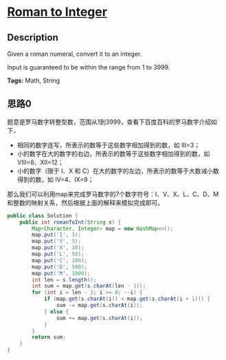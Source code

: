 # [Roman to Integer](https://leetcode.com/problems/roman-to-integer/)

## Description

Given a roman numeral, convert it to an integer.

Input is guaranteed to be within the range from 1 to 3999.

**Tags:** Math, String


## 思路0

题意是罗马数字转整型数，范围从1到3999，查看下百度百科的罗马数字介绍如下，

* 相同的数字连写，所表示的数等于这些数字相加得到的数，如 Ⅲ=3；
* 小的数字在大的数字的右边，所表示的数等于这些数字相加得到的数，如 Ⅷ=8、Ⅻ=12；
* 小的数字（限于 Ⅰ、X 和 C）在大的数字的左边，所表示的数等于大数减小数得到的数，如 Ⅳ=4、Ⅸ=9；

那么我们可以利用map来完成罗马数字的7个数字符号：I、V、X、L、C、D、M和整数的映射关系，然后根据上面的解释来模拟完成即可。

``` java
public class Solution {
    public int romanToInt(String s) {
        Map<Character, Integer> map = new HashMap<>();
        map.put('I', 1);
        map.put('V', 5);
        map.put('X', 10);
        map.put('L', 50);
        map.put('C', 100);
        map.put('D', 500);
        map.put('M', 1000);
        int len = s.length();
        int sum = map.get(s.charAt(len - 1));
        for (int i = len - 2; i >= 0; --i) {
            if (map.get(s.charAt(i)) < map.get(s.charAt(i + 1))) {
                sum -= map.get(s.charAt(i));
            } else {
                sum += map.get(s.charAt(i));
            }
        }
        return sum;
    }
}
```
